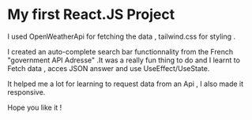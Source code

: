 # My first React.JS Project

I used OpenWeatherApi for fetching the data , tailwind.css for styling .

I created an auto-complete search bar functionnality from the French "government API Adresse" .It was a really fun thing to do and I learnt to Fetch data , acces JSON answer and use UseEffect/UseState.

It helped me a lot for learning to request data from an Api , I also made it responsive.

Hope you like it !

